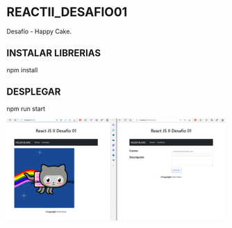 # REACTII_DESAFIO01

Desafío - Happy Cake.

## INSTALAR LIBRERIAS
npm install

## DESPLEGAR
npm run start

![index](index.png)
